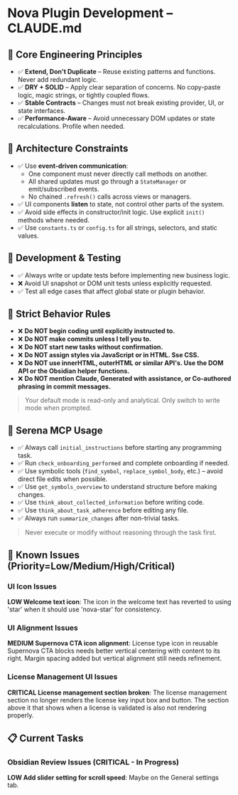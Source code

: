 # Nova Plugin Development – CLAUDE.md

## 🧠 Core Engineering Principles

- ✅ **Extend, Don't Duplicate** – Reuse existing patterns and functions. Never add redundant logic.
- ✅ **DRY + SOLID** – Apply clear separation of concerns. No copy-paste logic, magic strings, or tightly coupled flows.
- ✅ **Stable Contracts** – Changes must not break existing provider, UI, or state interfaces.
- ✅ **Performance-Aware** – Avoid unnecessary DOM updates or state recalculations. Profile when needed.

## 🧱 Architecture Constraints

- ✅ Use **event-driven communication**:
  - One component must never directly call methods on another.
  - All shared updates must go through a `StateManager` or emit/subscribed events.
  - No chained `.refresh()` calls across views or managers.
- ✅ UI components **listen** to state, not control other parts of the system.
- ✅ Avoid side effects in constructor/init logic. Use explicit `init()` methods where needed.
- ✅ Use `constants.ts` or `config.ts` for all strings, selectors, and static values.

## 🧪 Development & Testing

- ✅ Always write or update tests before implementing new business logic.
- ❌ Avoid UI snapshot or DOM unit tests unless explicitly requested.
- ✅ Test all edge cases that affect global state or plugin behavior.

## 🛑 Strict Behavior Rules

- ❌ **Do NOT begin coding until explicitly instructed to.**
- ❌ **Do NOT make commits unless I tell you to.**
- ❌ **Do NOT start new tasks without confirmation.**
- ❌ **Do NOT assign styles via JavaScript or in HTML. Sse CSS.**
- ❌ **Do NOT use innerHTML, outerHTML or similar API's. Use the DOM API or the Obsidian helper functions.**
- ❌ **Do NOT mention Claude, Generated with assistance, or Co-authored phrasing in commit messages.**

> Your default mode is read-only and analytical. Only switch to write mode when prompted.

## 🧰 Serena MCP Usage

- ✅ Always call `initial_instructions` before starting any programming task.
- ✅ Run `check_onboarding_performed` and complete onboarding if needed.
- ✅ Use symbolic tools (`find_symbol`, `replace_symbol_body`, etc.) – avoid direct file edits when possible.
- ✅ Use `get_symbols_overview` to understand structure before making changes.
- ✅ Use `think_about_collected_information` before writing code.
- ✅ Use `think_about_task_adherence` before editing any file.
- ✅ Always run `summarize_changes` after non-trivial tasks.

> Never execute or modify without reasoning through the task first.

## 🐛 Known Issues (Priority=Low/Medium/High/Critical)

### UI Icon Issues

**LOW Welcome text icon**: The icon in the welcome text has reverted to using 'star' when it should use 'nova-star' for consistency.

### UI Alignment Issues

**MEDIUM Supernova CTA icon alignment**: License type icon in reusable Supernova CTA blocks needs better vertical centering with content to its right. Margin spacing added but vertical alignment still needs refinement.

### License Management UI Issues

**CRITICAL License management section broken**: The license management section no longer renders the license key input box and button. The section above it that shows when a license is validated is also not rendering properly.


## 📋 Current Tasks

### Obsidian Review Issues (CRITICAL - In Progress)

**LOW Add slider setting for scroll speed**: Maybe on the General settings tab.
